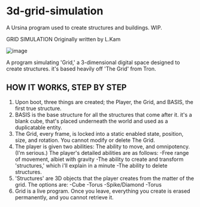 # 3d-grid-simulation
A Ursina program used to create structures and buildings. WIP.

GRID SIMULATION
Originally written by L.Kam

![image](https://github.com/AlotarioPersonal/3d-grid-simulation/assets/126506217/a76a7115-44b5-4df9-9164-3b79791155a5)

A program simulating 'Grid,' a 3-dimensional digital space designed to create structures. it's based heavily off
'The Grid' from Tron.

HOW IT WORKS, STEP BY STEP
----------
1. Upon boot, three things are created; the Player, the Grid, and BASIS, the first true structure.
2. BASIS is the base structure for all the structures that come after it. it's a blank cube, that's placed
underneath the world and used as a duplicatable entity.
3. The Grid, every frame, is locked into a static enabled state, position, size, and rotation. You cannot modify or delete The Grid.
4. The player is given two abilities: The ability to move, and omnipotency. (I'm serious.)
The player's detailed abilities are as follows:
-Free range of movement, albiet with gravity
-The ability to create and transform 'structures,' which i'll explain in a minute
-The ability to delete structures.
5. 'Structures' are 3D objects that the player creates from the matter of the grid. The options are:
-Cube
-Torus
-Spike/Diamond
-Torus
6. Grid is a live program. Once you leave, everything you create is erased permanently, and you cannot retrieve it.

